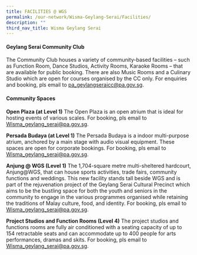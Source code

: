 ```yaml
---
title: FACILITIES @ WGS
permalink: /our-network/Wisma-Geylang-Serai/Facilities/
description: ""
third_nav_title: Wisma Geylang Serai
---
```

#### Geylang Serai Community Club
 
The Community Club houses a variety of community-based facilities – such as Function Room, Dance Studios, Activity Rooms, Karaoke Rooms – that are available for public booking. There are also Music Rooms and a Culinary Studio which are open for courses organised by the CC only. For enquiries and booking, pls email to pa_geylangseraicc@pa.gov.sg.

#### Community Spaces

**Open Plaza (at Level 1)**
The Open Plaza is an open atrium that is ideal for hosting events of various scales. For booking, pls email to [Wisma\_geylang\_serai@pa.gov.sg](mailto:Wisma_geylang_serai@pa.gov.sg).

**Persada Budaya (at Level 1)**
The Persada Budaya is a indoor multi-purpose atrium, anchored by a main stage with audio visual equipment. These spaces are open for corporate bookings. For booking, pls email to [Wisma\_geylang\_serai@pa.gov.sg](mailto:Wisma_geylang_serai@pa.gov.sg).


**Anjung @ WGS (Level 1)**
The 1,704-square metre multi-sheltered hardcourt, Anjung@WGS, that can house sports activities, trade fairs, community functions and weddings. This new facility stands tall beside WGS and is part of the rejuvenation project of the Geylang Serai Cultural Precinct which aims to be the bustling space for both the youth and seniors in the community to engage in the various programmes organised while retaining the traditions of Malay culture, food, and identity. For booking, pls email to [Wisma\_geylang\_serai@pa.gov.sg](mailto:Wisma_geylang_serai@pa.gov.sg).


**Project Studios and Function Rooms (Level 4)**
The project studios and functions rooms are fully air conditioned with a seating capacity of up to 154 retractable seats and can accommodate up to 400 people for arts performances, dramas and skits. For booking, pls email to [Wisma\_geylang\_serai@pa.gov.sg](mailto:Wisma_geylang_serai@pa.gov.sg).